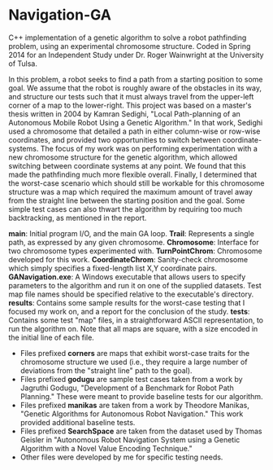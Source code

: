 # Navigation-GA
C++ implementation of a genetic algorithm to solve a robot pathfinding problem, using an experimental chromosome structure. Coded in Spring 2014 for an Independent Study under Dr. Roger Wainwright at the University of Tulsa.

In this problem, a robot seeks to find a path from a starting position to some goal. We assume that the robot is roughly aware of the obstacles in its way, and structure our tests such that it must always travel from the upper-left corner of a map to the lower-right.
This project was based on a master's thesis written in 2004 by Kamran Sedighi, "Local Path-planning of an Autonomous Mobile Robot Using a Genetic Algorithm." In that work, Sedighi used a chromosome that detailed a path in either column-wise or row-wise coordinates, and provided two opportunities to switch between coordinate-systems.
The focus of my work was on performing experimentation with a new chromosome structure for the genetic algorithm, which allowed switching between coordinate systems at any point. We found that this made the pathfinding much more flexible overall.
Finally, I determined that the worst-case scenario which should still be workable for this chromosome structure was a map which required the maximum amount of travel away from the straight line between the starting position and the goal. Some simple test cases can also thwart the algorithm by requiring too much backtracking, as mentioned in the report.

**main**: Initial program I/O, and the main GA loop.
**Trail**: Represents a single path, as expressed by any given chromosome.
**Chromosome**: Interface for two chromosome types experimented with.
**TurnPointChrom**: Chromosome developed for this work.
**CoordinateChrom**: Sanity-check chromosome which simply specifies a fixed-length list X,Y coordinate pairs.
**GANavigation.exe**: A Windows executable that allows users to specify parameters to the algorithm and run it on one of the supplied datasets. Test map file names should be specified relative to the executable's directory.
**results**: Contains some sample results for the worst-case testing that I focused my work on, and a report for the conclusion of the study.
**tests**: Contains some test "map" files, in a straightforward ASCII representation, to run the algorithm on. Note that all maps are square, with a size encoded in the initial line of each file.
 - Files prefixed **corners** are maps that exhibit worst-case traits for the chromosome structure we used (i.e., they require a large number of deviations from the "straight line" path to the goal).
 - Files prefixed **godugu** are sample test cases taken from a work by Jagruthi Godugu, "Development of a Benchmark for Robot Path Planning." These were meant to provide baseline tests for our algorithm.
 - Files prefixed **manikas** are taken from a work by Theodore Manikas, "Genetic Algorithms for Autonomous Robot Navigation." This work provided additional baseline tests.
 - Files prefixed **SearchSpace** are taken from the dataset used by Thomas Geisler in "Autonomous Robot Navigation System using a Genetic Algorithm with a Novel Value Encoding Technique."
 - Other files were developed by me for specific testing needs.
